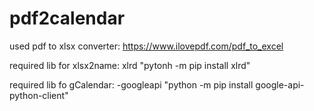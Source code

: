 # pdf2calendar

used pdf to xlsx converter: https://www.ilovepdf.com/pdf_to_excel

required lib for xlsx2name:
	xlrd
	"pytonh -m pip install xlrd"

required lib fo gCalendar:
	-googleapi
	"python -m pip install google-api-python-client"
